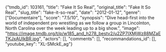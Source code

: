 {"tmdb_id": 103161, "title": "Fake It So Real", "original_title": "Fake It So Real", "slug_title": "fake-it-so-real", "date": "2012-01-12", "genre": ["Documentaire"], "score": "7.5/10", "synopsis": "Dive head-first into the world of independent pro wrestling as we follow a group in Lincolnton, North Carolina over the week leading up to a big show.", "image": "https://image.tmdb.org/t/p/w185_and_h278_bestv2/u2ZP7IXMjWz88MZaETKJxAUIkBR.jpg", "actors": [], "comments": [], "recommandations_id": [], "youtube_key": "XL-SMckE_ag"}